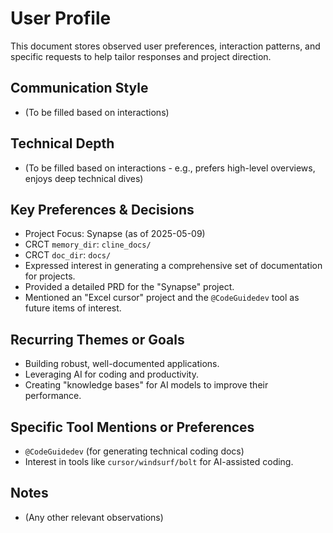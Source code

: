 # User Profile

This document stores observed user preferences, interaction patterns, and specific requests to help tailor responses and project direction.

## Communication Style
- (To be filled based on interactions)

## Technical Depth
- (To be filled based on interactions - e.g., prefers high-level overviews, enjoys deep technical dives)

## Key Preferences & Decisions
- Project Focus: Synapse (as of 2025-05-09)
- CRCT `memory_dir`: `cline_docs/`
- CRCT `doc_dir`: `docs/`
- Expressed interest in generating a comprehensive set of documentation for projects.
- Provided a detailed PRD for the "Synapse" project.
- Mentioned an "Excel cursor" project and the `@CodeGuidedev` tool as future items of interest.

## Recurring Themes or Goals
- Building robust, well-documented applications.
- Leveraging AI for coding and productivity.
- Creating "knowledge bases" for AI models to improve their performance.

## Specific Tool Mentions or Preferences
- `@CodeGuidedev` (for generating technical coding docs)
- Interest in tools like `cursor/windsurf/bolt` for AI-assisted coding.

## Notes
- (Any other relevant observations)
